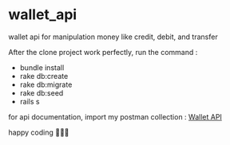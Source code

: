 # wallet_api
wallet api for manipulation money like credit, debit, and transfer

After the clone project work perfectly, run the command :
- bundle install
- rake db:create
- rake db:migrate
- rake db:seed
- rails s


for api documentation, import my postman collection : [Wallet API ](https://github.com/ImanIsmayana/wallet_api/blob/main/Wallet%20API.postman_collection.json)

happy coding 🎉🎉🎉
